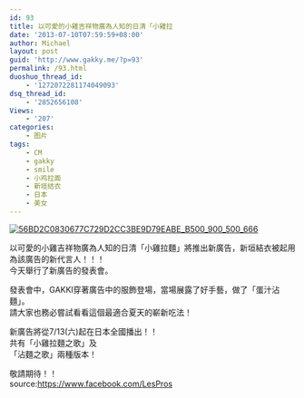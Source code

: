 ```yaml
---
id: 93
title: 以可愛的小雞吉祥物廣為人知的日清「小雞拉
date: '2013-07-10T07:59:59+08:00'
author: Michael
layout: post
guid: 'http://www.gakky.me/?p=93'
permalink: /93.html
duoshuo_thread_id:
    - '1272072281174049093'
dsq_thread_id:
    - '2852656108'
Views:
    - '207'
categories:
    - 图片
tags:
    - CM
    - gakky
    - smile
    - 小鸡拉面
    - 新垣结衣
    - 日本
    - 美女
---
```


[![56BD2C0830677C729D2CC3BE9D79EABE_B500_900_500_666](http://www.yui-aragaki.org/wp-content/uploads/img/56BD2C0830677C729D2CC3BE9D79EABE_B500_900_500_666.jpeg)](http://www.yui-aragaki.org/wp-content/uploads/img/56BD2C0830677C729D2CC3BE9D79EABE_B1280_1280_720_960.jpeg)

<span>以可愛的小雞吉祥物廣為人知的日清「小雞拉麵」將推出新廣告，新</span><span>垣結衣被起用為該廣告的新代言人！！！</span>  
<span>今天舉行了新廣告的發表會。</span>

<span>發表會中，GAKKI穿著廣告中的服飾登場，當場展露了好手藝，</span><span>做了「蛋汁沾麵」。</span>  
<span>請大家也務必嘗試看看這個最適合夏天的嶄新吃法！</span>

<span>新廣告將從7/13(六)起在日本全國播出！！</span>  
<span>共有「小雞拉麵之歌」及</span>  
<span>「沾麵之歌」兩種版本！</span>

<span>敬請期待！！</span>  
source:[](https://www.facebook.com/LesPros)<https://www.facebook.com/LesPros>
